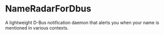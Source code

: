 # NameRadarForDbus
A lightweight D-Bus notification daemon that alerts you when your name is mentioned in various contexts.
